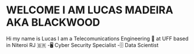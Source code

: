 #	WELCOME I AM LUCAS MADEIRA AKA BLACKWOOD 
Hi my name is Lucas I am a Telecomunications Engineering 📡 at UFF based in Niteroi RJ 🇧🇷
-🖥️ Cyber Security Specialist
-🗄️   Data Scientist 

